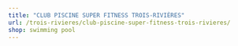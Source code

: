 ```yaml
---
title: "CLUB PISCINE SUPER FITNESS TROIS-RIVIÈRES"
url: /trois-rivieres/club-piscine-super-fitness-trois-rivieres/
shop: swimming pool
---
```

